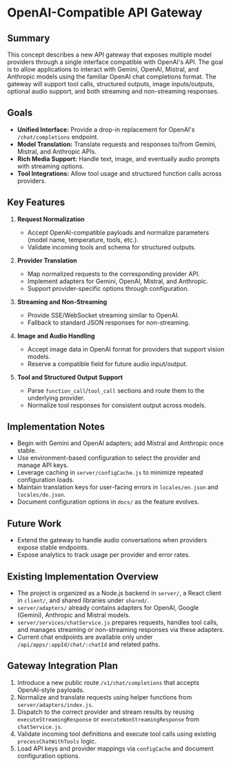 # OpenAI-Compatible API Gateway

## Summary

This concept describes a new API gateway that exposes multiple model providers through a single interface compatible with OpenAI's API. The goal is to allow applications to interact with Gemini, OpenAI, Mistral, and Anthropic models using the familiar OpenAI chat completions format. The gateway will support tool calls, structured outputs, image inputs/outputs, optional audio support, and both streaming and non-streaming responses.

## Goals

- **Unified Interface:** Provide a drop-in replacement for OpenAI's `/chat/completions` endpoint.
- **Model Translation:** Translate requests and responses to/from Gemini, Mistral, and Anthropic APIs.
- **Rich Media Support:** Handle text, image, and eventually audio prompts with streaming options.
- **Tool Integrations:** Allow tool usage and structured function calls across providers.

## Key Features

1. **Request Normalization**
   - Accept OpenAI-compatible payloads and normalize parameters (model name, temperature, tools, etc.).
   - Validate incoming tools and schema for structured outputs.

2. **Provider Translation**
   - Map normalized requests to the corresponding provider API.
   - Implement adapters for Gemini, OpenAI, Mistral, and Anthropic.
   - Support provider-specific options through configuration.

3. **Streaming and Non-Streaming**
   - Provide SSE/WebSocket streaming similar to OpenAI.
   - Fallback to standard JSON responses for non-streaming.

4. **Image and Audio Handling**
   - Accept image data in OpenAI format for providers that support vision models.
   - Reserve a compatible field for future audio input/output.

5. **Tool and Structured Output Support**
   - Parse `function_call`/`tool_call` sections and route them to the underlying provider.
   - Normalize tool responses for consistent output across models.

## Implementation Notes

- Begin with Gemini and OpenAI adapters; add Mistral and Anthropic once stable.
- Use environment-based configuration to select the provider and manage API keys.
- Leverage caching in `server/configCache.js` to minimize repeated configuration loads.
- Maintain translation keys for user-facing errors in `locales/en.json` and `locales/de.json`.
- Document configuration options in `docs/` as the feature evolves.

## Future Work

- Extend the gateway to handle audio conversations when providers expose stable endpoints.
- Expose analytics to track usage per provider and error rates.

## Existing Implementation Overview

- The project is organized as a Node.js backend in `server/`, a React client in `client/`, and shared libraries under `shared/`.
- `server/adapters/` already contains adapters for OpenAI, Google (Gemini), Anthropic and Mistral models.
- `server/services/chatService.js` prepares requests, handles tool calls, and manages streaming or non-streaming responses via these adapters.
- Current chat endpoints are available only under `/api/apps/:appId/chat/:chatId` and related paths.

## Gateway Integration Plan

1. Introduce a new public route `/v1/chat/completions` that accepts OpenAI-style payloads.
2. Normalize and translate requests using helper functions from `server/adapters/index.js`.
3. Dispatch to the correct provider and stream results by reusing `executeStreamingResponse` or `executeNonStreamingResponse` from `chatService.js`.
4. Validate incoming tool definitions and execute tool calls using existing `processChatWithTools` logic.
5. Load API keys and provider mappings via `configCache` and document configuration options.
